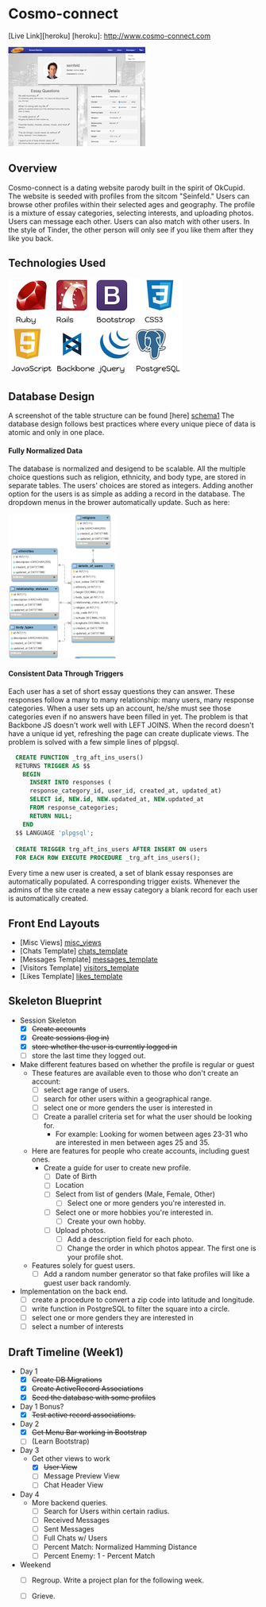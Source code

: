 # Cosmo-connect

[Live Link][heroku]
[heroku]: http://www.cosmo-connect.com

[profile_jerry]: https://github.com/zelaznik/cosmo_connect/blob/master/_readme/jerry_profile.jpg
![Thumbnail Preview Of Jerry Seinfeld's Profile][profile_jerry]



## Overview
Cosmo-connect is a dating website parody built in the spirit of OkCupid.  The website is seeded with profiles from the sitcom "Seinfeld."  Users can browse other profiles within their selected ages and geography.  The profile is a mixture of essay categories, selecting interests, and uploading photos.  Users can message each other.  Users can also match with other users.  In the style of Tinder, the other person will only see if you like them after they like you back.

## Technologies Used
[technologies]: https://github.com/zelaznik/cosmo_connect/blob/master/_readme/technologies.jpg
![Ruby Rails Bootstrap CSS3 Javascript Backbone jQuery PostgreSQL][technologies]

##  Database Design
A screenshot of the table structure can be found [here] [schema1]  The database design follows best practices where every unique piece of data is atomic and only in one place.

[schema1]: ./_readme/cosmo_schema.gif

#### Fully Normalized Data

The database is normalized and desigend to be scalable.  All the multiple choice questions such as religion, ethnicity, and body type, are stored in separate tables.  The users' choices are stored as integers.  Adding another option for the users is as simple as adding a record in the database.  The dropdown menus in the brower automatically update.  Such as here:

[start_game]: https://raw.githubusercontent.com/zelaznik/cosmo_connect/master/_readme/drop_down_tables.gif
![Tables For Dropdown Menus][start_game]

#### Consistent Data Through Triggers

Each user has a set of short essay questions they can answer.  These responses follow a many to many relationship: many users, many response categories.  When a user sets up an account, he/she must see those categories even if no answers have been filled in yet.  The problem is that Backbone JS doesn't work well with LEFT JOINS.  When the record doesn't have a unique id yet, refreshing the page can create duplicate views.  The problem is solved with a few simple lines of plpgsql.

```sql
  CREATE FUNCTION _trg_aft_ins_users()
  RETURNS TRIGGER AS $$
    BEGIN
      INSERT INTO responses (
      response_category_id, user_id, created_at, updated_at)
      SELECT id, NEW.id, NEW.updated_at, NEW.updated_at
      FROM response_categories;
      RETURN NULL;
    END
  $$ LANGUAGE 'plpgsql';

  CREATE TRIGGER trg_aft_ins_users AFTER INSERT ON users
  FOR EACH ROW EXECUTE PROCEDURE _trg_aft_ins_users();
```

Every time a new user is created, a set of blank essay responses are automatically populated.  A corresponding trigger exists.  Whenever the admins of the site create a new essay category a blank record for each user is automatically created.


## Front End Layouts
* [Misc Views] [misc_views]
* [Chats Template] [chats_template]
* [Messages Template] [messages_template]
* [Visitors Template] [visitors_template]
* [Likes Template] [likes_template]

[misc_views]: ./layouts/misc_views.jpg
[chats_template]: ./layouts/chats_template.jpg
[messages_template]: ./layouts/messages_templates.jpg
[visitors_template]: ./layouts/visitors_template.jpg
[likes_template]: ./layouts/likes_template.jpg

## Skeleton Blueprint
- Session Skeleton
  - [X] ~~Create accounts~~
  - [X] ~~Create sessions (log in)~~
  - [X] ~~store whether the user is currently logged in~~
  - [ ] store the last time they logged out.

- Make different features based on whether the profile is regular or guest
  - These features are available even to those who don't create an account:
    - [ ] select age range of users.
    - [ ] search for other users within a geographical range.
    - [ ] select one or more genders the user is interested in
    - [ ] Create a parallel criteria set for what the user should be looking for.
      - For example: Looking for women between ages 23-31 who are interested in men between ages 25 and 35.

  - Here are features for people who create accounts, including guest ones.
    - Create a guide for user to create new profile.
      - [ ] Date of Birth
      - [ ] Location
      - [ ] Select from list of genders (Male, Female, Other)
        - [ ] Select one or more genders you're interested in.
      - [ ] Select one or more hobbies you're interested in.
        - [ ] Create your own hobby.
      - [ ] Upload photos.
        - [ ] Add a description field for each photo.
        - [ ] Change the order in which photos appear.  The first one is your profile shot.

  - Features solely for guest users.
    - [ ] Add a random number generator so that fake profiles will like a guest user back randomly.

- Implementation on the back end.
    - [ ] create a procedure to convert a zip code into latitude and longitude.
    - [ ] write function in PostgreSQL to filter the square into a circle.
  - [ ] select one or more genders they are interested in
  - [ ] select a number of interests

## Draft Timeline (Week1)

- Day 1
  - [X] ~~Create DB Migrations~~
  - [X] ~~Create ActiveRecord Associations~~
  - [X] ~~Seed the database with some profiles~~
- Day 1 Bonus?
  - [X] ~~Test active record associations.~~

- Day 2
  - [X] ~~Get Menu Bar working in Bootstrap~~
  - [ ] (Learn Bootstrap)

- Day 3
  - Get other views to work
    - [X] ~~User View~~
    - [ ] Message Preview View
    - [ ] Chat Header View

- Day 4
  - More backend queries.
    - [ ] Search for Users within certain radius.
    - [ ] Received Messages
    - [ ] Sent Messages
    - [ ] Full Chats w/ Users
    - [ ] Percent Match: Normalized Hamming Distance
    - [ ] Percent Enemy: 1 - Percent Match

- Weekend
  - [ ] Regroup.  Write a project plan for the following week.
  - [ ] Grieve.



<!-- The rest of this template is stolen from a sapmle proposal.
## Implementation Timeline

### Phase 1: User Authentication, Blog Creation (~1 day)
I will implement user authentication in Rails based on the practices learned at
App Academy. By the end of this phase, users will be able to create blogs using
a simple text form in a Rails view. The most important part of this phase will
be pushing the app to Heroku and ensuring that everything works before moving on
to phase 2.

[Details][phase-one]

### Phase 2: Viewing Blogs and Posts (~2 days)
I will add API routes to serve blog and post data as JSON, then add Backbone
models and collections that fetch data from those routes. By the end of this
phase, users will be able to create blogs and view both blogs and posts, all
inside a single Backbone app.

[Details][phase-two]

### Phase 3: Editing and Displaying Posts (~2 days)
I plan to use third-party libraries to add functionality to the `PostForm` and
`PostShow` views in this phase. First I'll need to add a Markdown editor to the
`PostForm`, and make sure that the Markdown is properly escaped and formatted in
the `PostShow` view. I also plan to integrate Filepicker for file upload so
users can add images to blog posts.

[Details][phase-three]

### Phase 4: User Feeds (~1-2 days)
I'll start by adding a `feed` route that uses the `current_user`'s
`subscribed_blogs` association to serve a list of blog posts ordered
chronologically. On the Backbone side, I'll make a `FeedShow` view whose `posts`
collection fetches from the new route.  Ultimately, this will be the page users
see after logging in.

[Details][phase-four]

### Phase 5: Searching for Blogs and Posts (~2 days)
I'll need to add `search` routes to both the Blogs and Posts controllers. On the
Backbone side, there will be a `SearchResults` composite view has `BlogsIndex`
and `PostsIndex` subviews. These views will use plain old `blogs` and `posts`
collections, but they will fetch from the new `search` routes.

[Details][phase-five]

### Bonus Features (TBD)
- [ ] "Like" button and counter for posts
- [ ] Custom blog urls
- [ ] Pagination/infinite scroll
- [ ] Activity history (e.g. likes, reblogs, taggings)
- [ ] Post types (image posts, quote posts, etc)
- [ ] Reblogging
- [ ] Multiple sessions/session management
- [ ] User avatars
- [ ] Typeahead search bar

[phase-one]: ./docs/phases/phase1.md
[phase-two]: ./docs/phases/phase2.md
[phase-three]: ./docs/phases/phase3.md
[phase-four]: ./docs/phases/phase4.md
[phase-five]: ./docs/phases/phase5.md

-->
